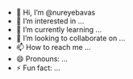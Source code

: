 - 👋 Hi, I’m @nureyebavas
- 👀 I’m interested in ...
- 🌱 I’m currently learning ...
- 💞️ I’m looking to collaborate on ...
- 📫 How to reach me ...
- 😄 Pronouns: ...
- ⚡ Fun fact: ...

<!---
nureyebavas/nureyebavas is a ✨ special ✨ repository because its `README.md` (this file) appears on your GitHub profile.
You can click the Preview link to take a look at your changes.
--->
